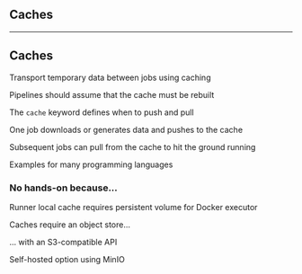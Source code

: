 <!-- .slide: id="gitlab_caches" class="vertical-center" -->

<i class="fa-duotone fa-box-open-full fa-8x fa-duotone-colors" style="float: right; color: grey;"></i>

## Caches

---

## Caches

Transport temporary data between jobs using caching [](https://docs.gitlab.com/ee/ci/caching/)

Pipelines should assume that the cache must be rebuilt

The `cache` keyword [](https://docs.gitlab.com/ee/ci/yaml/#cache) defines when to push and pull

One job downloads or generates data and pushes to the cache

Subsequent jobs can pull from the cache to hit the ground running

Examples for many programming languages [](https://docs.gitlab.com/ee/ci/caching/#common-use-cases-for-caches)

### No hands-on because...

Runner local cache requires persistent volume for Docker executor [](https://docs.gitlab.com/ee/ci/caching/#where-the-caches-are-stored)

Caches require an object store...

... with an S3-compatible API

Self-hosted option using MinIO [<i class="fa-brands fa-github"></i>](https://github.com/minio/minio) [<i class="fa-duotone fa-globe fa-duotone-colors"></i>](https://min.io/)
